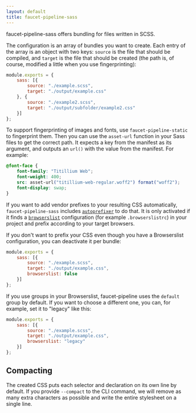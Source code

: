 ```yaml
---
layout: default
title: faucet-pipeline-sass
---
```


faucet-pipeline-sass offers bundling for files written in SCSS.

The configuration is an array of bundles you want to create. Each entry of the
array is an object with two keys: `source` is the file that should be
compiled, and `target` is the file that should be created (the path is, of
course, modified a little when you use fingerprinting):

```js
module.exports = {
    sass: [{
        source: "./example.scss",
        target: "./output/example.css"
    }, {
        source: "./example2.scss",
        target: "./output/subfolder/example2.css"
    }]
};
```

To support fingerprinting of images and fonts, use `faucet-pipeline-static` to
fingerprint them. Then you can use the `asset-url` function in your Sass files
to get the correct path. It expects a key from the manifest as its argument, and
outputs an `url()` with the value from the manifest. For example:

```css
@font-face {
	font-family: "Titillium Web";
	font-weight: 400;
	src: asset-url("titillium-web-regular.woff2") format("woff2");
	font-display: swap;
}
```

If you want to add vendor prefixes to your resulting CSS automatically,
`faucet-pipeline-sass` includes
[`autoprefixer`](https://github.com/postcss/autoprefixer) to do that. It is only
activated if it finds a [`browserslist`](https://github.com/ai/browserslist)
configuration (for example `.browserslistrc`) in your project and prefix
according to your target browsers.

If you don't want to prefix your CSS even though you have a Browserslist
configuration, you can deactivate it per bundle:

```js
module.exports = {
    sass: [{
        source: "./example.scss",
        target: "./output/example.css",
        browserslist: false
    }]
};
```

If you use groups in your Browserslist, faucet-pipeline uses the `default` group
by default. If you want to choose a different one, you can, for example, set it to
"legacy" like this:

```js
module.exports = {
    sass: [{
        source: "./example.scss",
        target: "./output/example.css",
        browserslist: "legacy"
    }]
};
```

## Compacting

The created CSS puts each selector and declaration on its own line by default.
If you provide `--compact` to the CLI command, we will remove as many extra
characters as possible and write the entire stylesheet on a single line.

